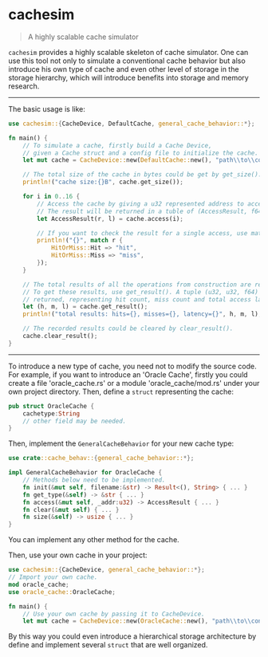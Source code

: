 # cachesim

> A highly scalable cache simulator

`cachesim` provides a highly scalable skeleton of cache simulator. One can use this tool not only to simulate a conventional cache behavior but also introduce his own type of cache and even other level of storage in the storage hierarchy, which will introduce benefits into storage and memory research.

----

The basic usage is like:

```rust
use cachesim::{CacheDevice, DefaultCache, general_cache_behavior::*};

fn main() {
    // To simulate a cache, firstly build a Cache Device, 
    // given a Cache struct and a config file to initialize the cache.
    let mut cache = CacheDevice::new(DefaultCache::new(), "path\\to\\config\\file");

    // The total size of the cache in bytes could be get by get_size().
    println!("cache size:{}B", cache.get_size());

    for i in 0..16 {
        // Access the cache by giving a u32 represented address to access().
        // The result will be returned in a tuble of (AccessResult, f64).
        let AccessResult(r, l) = cache.access(i);

        // If you want to check the result for a single access, use match.
        println!("{}", match r {
            HitOrMiss::Hit => "hit",
            HitOrMiss::Miss => "miss",
        });
    }

    // The total results of all the operations from construction are recorded.
    // To get these results, use get_result(). A tuple (u32, u32, f64) will be 
    // returned, representing hit count, miss count and total access latency.
    let (h, m, l) = cache.get_result();
    println!("total results: hits={}, misses={}, latency={}", h, m, l);

    // The recorded results could be cleared by clear_result().
    cache.clear_result();
}
```

----

To introduce a new type of cache, you need not to modify the source code. For example, if you want to introduce an 'Oracle Cache', firstly you could create a file 'oracle_cache.rs' or a module 'oracle_cache/mod.rs' under your own project directory. Then, define a `struct` representing the cache:

```rust
pub struct OracleCache {
    cachetype:String
    // other field may be needed.
}
```

Then, implement the `GeneralCacheBehavior` for your new cache type:

```rust
use crate::cache_behav::{general_cache_behavior::*};

impl GeneralCacheBehavior for OracleCache {
    // Methods below need to be implemented.
    fn init(&mut self, filename:&str) -> Result<(), String> { ... }
    fn get_type(&self) -> &str { ... }
    fn access(&mut self, _addr:u32) -> AccessResult { ... }
    fn clear(&mut self) { ... }
    fn size(&self) -> usize { ... }
}
```
You can implement any other method for the cache.

Then, use your own cache in your project:

```rust
use cachesim::{CacheDevice, general_cache_behavior::*};
// Import your own cache.
mod oracle_cache;
use oracle_cache::OracleCache;

fn main() {
    // Use your own cache by passing it to CacheDevice.
    let mut cache = CacheDevice::new(OracleCache::new(), "path\\to\\config\\file");
```

By this way you could even introduce a hierarchical storage architecture by define and implement several `struct` that are well organized.